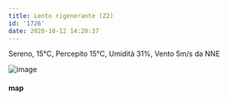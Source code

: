 ```yaml
---
title: Lento rigenerante (Z2)
id: '1726'
date: 2020-10-12 14:20:37
---
```


Sereno, 15°C, Percepito 15°C, Umidità 31%, Vento 5m/s da NNE

![image](/images/2021/08/20201012-activity-map.png)

#### map